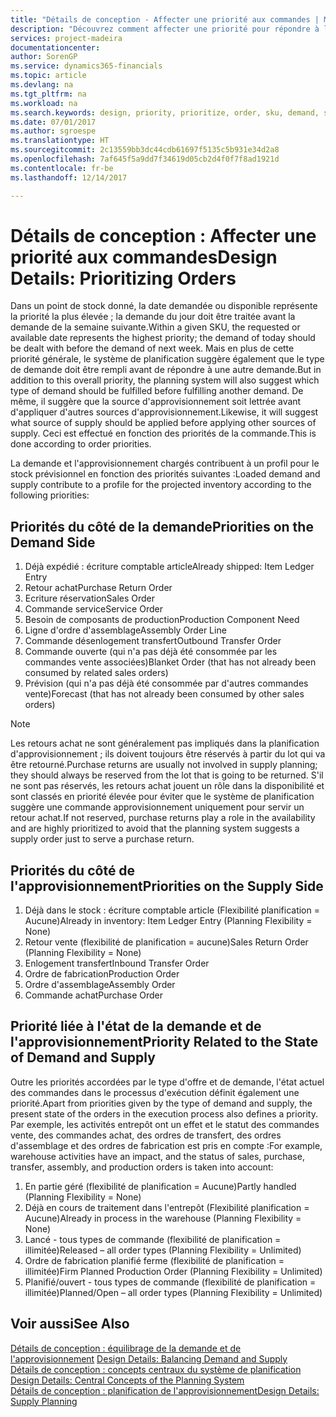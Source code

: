 ```yaml
---
title: "Détails de conception - Affecter une priorité aux commandes | Microsoft Docs"
description: "Découvrez comment affecter une priorité pour répondre à la demande et l'approvisionnement."
services: project-madeira
documentationcenter: 
author: SorenGP
ms.service: dynamics365-financials
ms.topic: article
ms.devlang: na
ms.tgt_pltfrm: na
ms.workload: na
ms.search.keywords: design, priority, prioritize, order, sku, demand, supply
ms.date: 07/01/2017
ms.author: sgroespe
ms.translationtype: HT
ms.sourcegitcommit: 2c13559bb3dc44cdb61697f5135c5b931e34d2a8
ms.openlocfilehash: 7af645f5a9dd7f34619d05cb2d4f0f7f8ad1921d
ms.contentlocale: fr-be
ms.lasthandoff: 12/14/2017

---
```

# <a name="design-details-prioritizing-orders"></a><span data-ttu-id="e416b-103">Détails de conception : Affecter une priorité aux commandes</span><span class="sxs-lookup"><span data-stu-id="e416b-103">Design Details: Prioritizing Orders</span></span>
<span data-ttu-id="e416b-104">Dans un point de stock donné, la date demandée ou disponible représente la priorité la plus élevée ; la demande du jour doit être traitée avant la demande de la semaine suivante.</span><span class="sxs-lookup"><span data-stu-id="e416b-104">Within a given SKU, the requested or available date represents the highest priority; the demand of today should be dealt with before the demand of next week.</span></span> <span data-ttu-id="e416b-105">Mais en plus de cette priorité générale, le système de planification suggère également que le type de demande doit être rempli avant de répondre à une autre demande.</span><span class="sxs-lookup"><span data-stu-id="e416b-105">But in addition to this overall priority, the planning system will also suggest which type of demand should be fulfilled before fulfilling another demand.</span></span> <span data-ttu-id="e416b-106">De même, il suggère que la source d'approvisionnement soit lettrée avant d'appliquer d'autres sources d'approvisionnement.</span><span class="sxs-lookup"><span data-stu-id="e416b-106">Likewise, it will suggest what source of supply should be applied before applying other sources of supply.</span></span> <span data-ttu-id="e416b-107">Ceci est effectué en fonction des priorités de la commande.</span><span class="sxs-lookup"><span data-stu-id="e416b-107">This is done according to order priorities.</span></span>  
  
<span data-ttu-id="e416b-108">La demande et l'approvisionnement chargés contribuent à un profil pour le stock prévisionnel en fonction des priorités suivantes :</span><span class="sxs-lookup"><span data-stu-id="e416b-108">Loaded demand and supply contribute to a profile for the projected inventory according to the following priorities:</span></span>  
  
## <a name="priorities-on-the-demand-side"></a><span data-ttu-id="e416b-109">Priorités du côté de la demande</span><span class="sxs-lookup"><span data-stu-id="e416b-109">Priorities on the Demand Side</span></span>  
1. <span data-ttu-id="e416b-110">Déjà expédié : écriture comptable article</span><span class="sxs-lookup"><span data-stu-id="e416b-110">Already shipped: Item Ledger Entry</span></span>  
2. <span data-ttu-id="e416b-111">Retour achat</span><span class="sxs-lookup"><span data-stu-id="e416b-111">Purchase Return Order</span></span>  
3. <span data-ttu-id="e416b-112">Ecriture réservation</span><span class="sxs-lookup"><span data-stu-id="e416b-112">Sales Order</span></span>  
4. <span data-ttu-id="e416b-113">Commande service</span><span class="sxs-lookup"><span data-stu-id="e416b-113">Service Order</span></span>  
5. <span data-ttu-id="e416b-114">Besoin de composants de production</span><span class="sxs-lookup"><span data-stu-id="e416b-114">Production Component Need</span></span>  
6. <span data-ttu-id="e416b-115">Ligne d'ordre d'assemblage</span><span class="sxs-lookup"><span data-stu-id="e416b-115">Assembly Order Line</span></span>  
7. <span data-ttu-id="e416b-116">Commande désenlogement transfert</span><span class="sxs-lookup"><span data-stu-id="e416b-116">Outbound Transfer Order</span></span>  
8. <span data-ttu-id="e416b-117">Commande ouverte (qui n'a pas déjà été consommée par les commandes vente associées)</span><span class="sxs-lookup"><span data-stu-id="e416b-117">Blanket Order (that has not already been consumed by related sales orders)</span></span>  
9. <span data-ttu-id="e416b-118">Prévision (qui n'a pas déjà été consommée par d'autres commandes vente)</span><span class="sxs-lookup"><span data-stu-id="e416b-118">Forecast (that has not already been consumed by other sales orders)</span></span>  
  
> [!NOTE]  
>  <span data-ttu-id="e416b-119">Les retours achat ne sont généralement pas impliqués dans la planification d'approvisionnement ; ils doivent toujours être réservés à partir du lot qui va être retourné.</span><span class="sxs-lookup"><span data-stu-id="e416b-119">Purchase returns are usually not involved in supply planning; they should always be reserved from the lot that is going to be returned.</span></span> <span data-ttu-id="e416b-120">S'il ne sont pas réservés, les retours achat jouent un rôle dans la disponibilité et sont classés en priorité élevée pour éviter que le système de planification suggère une commande approvisionnement uniquement pour servir un retour achat.</span><span class="sxs-lookup"><span data-stu-id="e416b-120">If not reserved, purchase returns play a role in the availability and are highly prioritized to avoid that the planning system suggests a supply order just to serve a purchase return.</span></span>  
  
## <a name="priorities-on-the-supply-side"></a><span data-ttu-id="e416b-121">Priorités du côté de l'approvisionnement</span><span class="sxs-lookup"><span data-stu-id="e416b-121">Priorities on the Supply Side</span></span>  
1. <span data-ttu-id="e416b-122">Déjà dans le stock : écriture comptable article (Flexibilité planification = Aucune)</span><span class="sxs-lookup"><span data-stu-id="e416b-122">Already in inventory: Item Ledger Entry (Planning Flexibility = None)</span></span>  
2. <span data-ttu-id="e416b-123">Retour vente (flexibilité de planification = aucune)</span><span class="sxs-lookup"><span data-stu-id="e416b-123">Sales Return Order (Planning Flexibility = None)</span></span>  
3. <span data-ttu-id="e416b-124">Enlogement transfert</span><span class="sxs-lookup"><span data-stu-id="e416b-124">Inbound Transfer Order</span></span>  
4. <span data-ttu-id="e416b-125">Ordre de fabrication</span><span class="sxs-lookup"><span data-stu-id="e416b-125">Production Order</span></span>  
5. <span data-ttu-id="e416b-126">Ordre d'assemblage</span><span class="sxs-lookup"><span data-stu-id="e416b-126">Assembly Order</span></span>  
6. <span data-ttu-id="e416b-127">Commande achat</span><span class="sxs-lookup"><span data-stu-id="e416b-127">Purchase Order</span></span>  
  
## <a name="priority-related-to-the-state-of-demand-and-supply"></a><span data-ttu-id="e416b-128">Priorité liée à l'état de la demande et de l'approvisionnement</span><span class="sxs-lookup"><span data-stu-id="e416b-128">Priority Related to the State of Demand and Supply</span></span>  
<span data-ttu-id="e416b-129">Outre les priorités accordées par le type d'offre et de demande, l'état actuel des commandes dans le processus d'exécution définit également une priorité.</span><span class="sxs-lookup"><span data-stu-id="e416b-129">Apart from priorities given by the type of demand and supply, the present state of the orders in the execution process also defines a priority.</span></span> <span data-ttu-id="e416b-130">Par exemple, les activités entrepôt ont un effet et le statut des commandes vente, des commandes achat, des ordres de transfert, des ordres d'assemblage et des ordres de fabrication est pris en compte :</span><span class="sxs-lookup"><span data-stu-id="e416b-130">For example, warehouse activities have an impact, and the status of sales, purchase, transfer, assembly, and production orders is taken into account:</span></span>  
  
1. <span data-ttu-id="e416b-131">En partie géré (flexibilité de planification = Aucune)</span><span class="sxs-lookup"><span data-stu-id="e416b-131">Partly handled (Planning Flexibility = None)</span></span>  
2. <span data-ttu-id="e416b-132">Déjà en cours de traitement dans l'entrepôt (Flexibilité planification = Aucune)</span><span class="sxs-lookup"><span data-stu-id="e416b-132">Already in process in the warehouse (Planning Flexibility = None)</span></span>  
3. <span data-ttu-id="e416b-133">Lancé - tous types de commande (flexibilité de planification = illimitée)</span><span class="sxs-lookup"><span data-stu-id="e416b-133">Released – all order types (Planning Flexibility = Unlimited)</span></span>  
4. <span data-ttu-id="e416b-134">Ordre de fabrication planifié ferme (flexibilité de planification = illimitée)</span><span class="sxs-lookup"><span data-stu-id="e416b-134">Firm Planned Production Order (Planning Flexibility = Unlimited)</span></span>  
5. <span data-ttu-id="e416b-135">Planifié/ouvert - tous types de commande (flexibilité de planification = illimitée)</span><span class="sxs-lookup"><span data-stu-id="e416b-135">Planned/Open – all order types (Planning Flexibility = Unlimited)</span></span>  
  
## <a name="see-also"></a><span data-ttu-id="e416b-136">Voir aussi</span><span class="sxs-lookup"><span data-stu-id="e416b-136">See Also</span></span>  
<span data-ttu-id="e416b-137">[Détails de conception : équilibrage de la demande et de l'approvisionnement](design-details-balancing-demand-and-supply.md) </span><span class="sxs-lookup"><span data-stu-id="e416b-137">[Design Details: Balancing Demand and Supply](design-details-balancing-demand-and-supply.md) </span></span>  
<span data-ttu-id="e416b-138">[Détails de conception : concepts centraux du système de planification](design-details-central-concepts-of-the-planning-system.md) </span><span class="sxs-lookup"><span data-stu-id="e416b-138">[Design Details: Central Concepts of the Planning System](design-details-central-concepts-of-the-planning-system.md) </span></span>  
[<span data-ttu-id="e416b-139">Détails de conception : planification de l'approvisionnement</span><span class="sxs-lookup"><span data-stu-id="e416b-139">Design Details: Supply Planning</span></span>](design-details-supply-planning.md)
